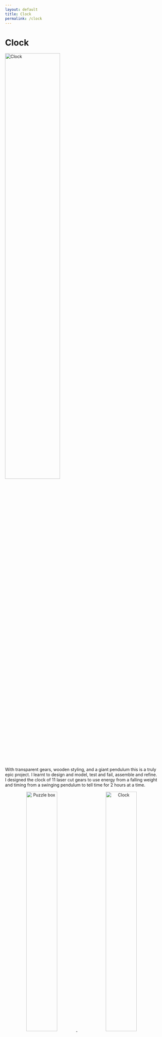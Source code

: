 ```yaml
---
layout: default
title: Clock
permalink: /clock
---
```


# Clock

<p align="left">
    <img alt="Clock" src="/sebsite/images/clock1.jpg" width=60%> 
</p>

With transparent gears, wooden styling, and a giant pendulum this is a truly epic project. I learnt to design and model, test and fail, assemble and refine. 
I designed the clock of 11 laser cut gears to use energy from a falling weight and timing from a swinging pendulum to tell time for 2 hours at a time. 

<p align="center">
  <a href="/sebsite/puzzlebox">
    <img alt="Puzzle box" src="/sebsite/images/puzzlebox.jpg" width="45%">
  </a>
  &nbsp; &nbsp; &nbsp; &nbsp;
  <a href="/sebsite/clock">
    <img alt="Clock" src="/sebsite/images/clock2.jpg" width="45%">
  </a>
</p>
<br>
<p align="center">
  <a href="/sebsite/robot">
    <img alt="Robot" src="/sebsite/images/robot.jpg" width="45%">
  </a>
  &nbsp; &nbsp; &nbsp; &nbsp; 
  <a href="/sebsite/game">
    <img alt="Game" src="/sebsite/images/game.jpg" width="45%">
  </a>
</p>

## Mechanics

<p align="left">
    <img alt="Clock" src="/sebsite/images/clockgif.gif" width=60%> 
</p>

The ticking pendulum allows the escapement (first gear) to move a small amount each swing. Then the frequency of rotation is decreased to once per minute and connected to the second hand. then two pairs of gears decrease the frequency again to once per hour, which is connected to the minute hand. Finally another two pairs reduces it again to power the hour hand. In the middle of the minute to hour transition the weight is connected to provide torque to the whole system that causes the gears to rotate. The weight is attached via a my personally designed ratchet, so that it can be rewound.
The pendulum is a threaded rob with a bob on it that can be screwed up and down. This changes the frequency of the the pendulum so that the clock must be tuned to accuracy. 
## Laser cutting


## Escapement 


## Rachet

